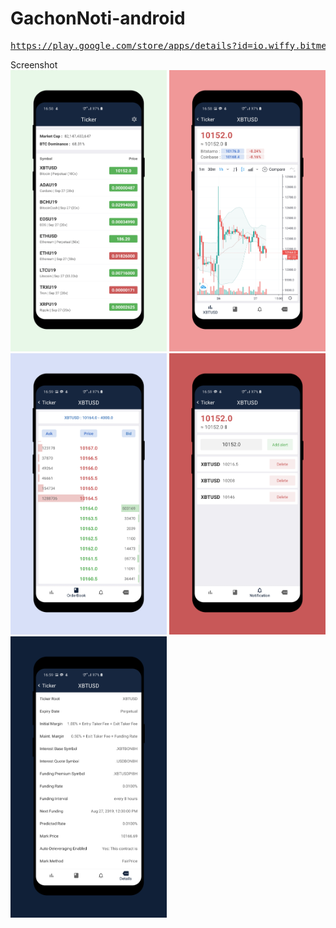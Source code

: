# GachonNoti-android

<pre><a href="https://play.google.com/store/apps/details?id=io.wiffy.bitmexticker">https://play.google.com/store/apps/details?id=io.wiffy.bitmexticker</a></pre>

Screenshot
<br>
<img src='https://github.com/wiffy-io/BitMex-ticker-android/blob/master/resource/screen/1.png' width='250px'/>
<img src='https://github.com/wiffy-io/BitMex-ticker-android/blob/master/resource/screen/2.png' width='250px'/>
<img src='https://github.com/wiffy-io/BitMex-ticker-android/blob/master/resource/screen/3.png' width='250px'/>
<img src='https://github.com/wiffy-io/BitMex-ticker-android/blob/master/resource/screen/4.png' width='250px'/>
<img src='https://github.com/wiffy-io/BitMex-ticker-android/blob/master/resource/screen/5.png' width='250px'/>

